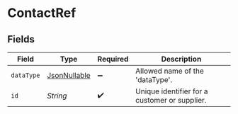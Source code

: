 # ContactRef


## Fields

| Field                                                                         | Type                                                                          | Required                                                                      | Description                                                                   |
| ----------------------------------------------------------------------------- | ----------------------------------------------------------------------------- | ----------------------------------------------------------------------------- | ----------------------------------------------------------------------------- |
| `dataType`                                                                    | [JsonNullable<ContactRefDataType>](../../models/shared/ContactRefDataType.md) | :heavy_minus_sign:                                                            | Allowed name of the 'dataType'.                                               |
| `id`                                                                          | *String*                                                                      | :heavy_check_mark:                                                            | Unique identifier for a customer or supplier.                                 |
